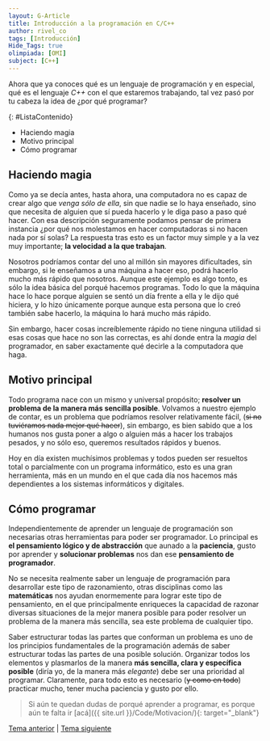 ```yaml
---
layout: G-Article
title: Introducción a la programación en C/C++
author: rivel_co
tags: [Introducción]
Hide_Tags: true
olimpiada: [OMI]
subject: [C++]
---
```


Ahora que ya conoces qué es un lenguaje de programación y en especial, qué es el lenguaje *C++* con el que estaremos trabajando, tal vez pasó por tu cabeza la idea de ¿por qué programar?

{: #ListaContenido}
- Haciendo magia
- Motivo principal
- Cómo programar

## Haciendo magia

Como ya se decía antes, hasta ahora, una computadora no es capaz de crear algo que *venga sólo de ella*, sin que nadie se lo haya enseñado, sino que necesita de alguien que sí pueda hacerlo y le diga paso a paso qué hacer. Con esa descripción seguramente podamos pensar de primera instancia ¿por qué nos molestamos en hacer computadoras si no hacen nada por sí solas? La respuesta tras esto es un factor muy simple y a la vez muy importante; **la velocidad a la que trabajan**.

Nosotros podríamos contar del uno al millón sin mayores dificultades, sin embargo, si le enseñamos a una máquina a hacer eso, podrá hacerlo mucho más rápido que nosotros. Aunque este ejemplo es algo tonto, es sólo la idea básica del porqué hacemos programas. Todo lo que la máquina hace lo hace porque alguien se sentó un día frente a ella y le dijo qué hiciera, y lo hizo únicamente porque aunque esta persona que lo creó también sabe hacerlo, la máquina lo hará mucho más rápido.

Sin embargo, hacer cosas increíblemente rápido no tiene ninguna utilidad si esas cosas que hace no son las correctas, es ahí donde entra la *magia* del programador, en saber exactamente qué decirle a la computadora que haga.


## Motivo principal

Todo programa nace con un mismo y universal propósito; **resolver un problema de la manera más sencilla posible**. Volvamos a nuestro ejemplo de contar, es un problema que podríamos resolver relativamente fácil, (<s>si no tuviéramos nada mejor qué hacer</s>), sin embargo, es bien sabido que a los humanos nos gusta poner a algo o alguien más a hacer los trabajos pesados, y no sólo eso, queremos resultados rápidos y buenos.

Hoy en día existen muchísimos problemas y todos pueden ser resueltos total o parcialmente con un programa informático, esto es una gran herramienta, más en un mundo en el que cada día nos hacemos más dependientes a los sistemas informáticos y digitales.

## Cómo programar

Independientemente de aprender un lenguaje de programación son necesarias otras herramientas para poder ser programador. Lo principal es **el pensamiento lógico y de abstracción** que aunado a la **paciencia**, gusto por aprender y **solucionar problemas** nos dan ese **pensamiento de programador**.

No se necesita realmente saber un lenguaje de programación para desarrollar este tipo de razonamiento, otras disciplinas como las **matemáticas** nos ayudan enormemente para lograr este tipo de pensamiento, en el que principalmente enriqueces la capacidad de razonar diversas situaciones de la mejor manera posible para poder resolver un problema de la manera más sencilla, sea este problema de cualquier tipo.

Saber estructurar todas las partes que conforman un problema es uno de los principios fundamentales de la programación además de saber estructurar todas las partes de una posible solución. Organizar todos los elementos y plasmarlos de la manera **más sencilla, clara y específica posible** (diría yo, de la manera más *elegante*) debe ser una prioridad al programar. Claramente, para todo esto es necesario (<s>y como en todo</s>) practicar mucho, tener mucha paciencia y gusto por ello.

> Si aún te quedan dudas de porqué aprender a programar, es porque aún te falta ir [acá]({{ site.url }}/Code/Motivacion/){: target="_blank"}

<div class="Nav">
	<a href="{{ site.baseurl }}/C++/Lenguaje/" title="Lenguaje C++ &vert; #iP Code">Tema anterior</a> | <a href="{{ site.baseurl }}/C++/Introduccion/Compilador/" title="Compilador C++ &vert; #iP Code">Tema siguiente</a>
</div>